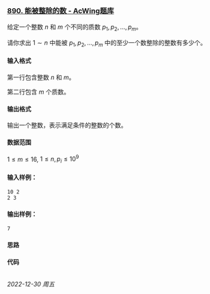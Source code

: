 ### [890. 能被整除的数 - AcWing题库](https://www.acwing.com/problem/content/892/)

给定一个整数 $n$ 和 $m$ 个不同的质数 $p_1,p_2, \dots ,p_m$。

请你求出 $1 \sim n$ 中能被 $p_1,p_2, \dots ,p_m$ 中的至少一个数整除的整数有多少个。

#### 输入格式

第一行包含整数 $n$ 和 $m$。

第二行包含 $m$ 个质数。

#### 输出格式

输出一个整数，表示满足条件的整数的个数。

#### 数据范围

$1 \leq m \leq 16,$
$1 \leq n,p_i \leq 10^9$

#### 输入样例：

```
10 2
2 3
```

#### 输出样例：

```
7
```

#### 思路



#### 代码

```cpp
```


*2022-12-30 周五*